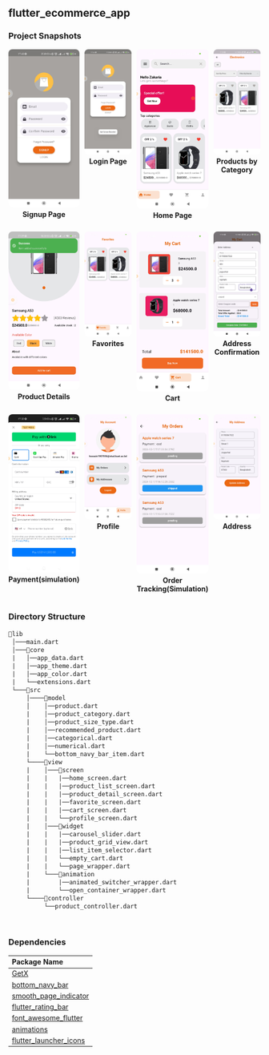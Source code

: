 
## flutter_ecommerce_app

### Project Snapshots

<!DOCTYPE html>
<html lang="en">
<head>
    <meta charset="UTF-8">
    <meta name="viewport" content="width=device-width, initial-scale=1.0">
    <title>Image Gallery</title>
    <style>
        .gallery {
            display: grid;
            grid-template-columns: repeat(4, 1fr);
            gap: 10px;
            max-width: 800px;
            margin: auto;
            text-align: center;
        }
        .gallery-item {
            display: flex;
            flex-direction: column;
            align-items: center;
        }
        .gallery img {
            width: 100%;
            height: auto;
            border-radius: 8px;
        }
        .gallery p {
            margin-top: 5px;
            font-size: 14px;
            font-weight: bold;
        }
    </style>
</head>
<body>
    <div class="gallery">
        <div class="gallery-item">
            <img src="/snapshots/signup.jpg" alt="Signup Page">
            <p>Signup Page</p>
        </div>
        <div class="gallery-item">
            <img src="/snapshots/login.jpg" alt="Login Page">
            <p>Login Page</p>
        </div>
        <div class="gallery-item">
            <img src="/snapshots/home_page.jpg" alt="Home Page">
            <p>Home Page</p>
        </div>
        <div class="gallery-item">
            <img src="/snapshots/product_by_category.jpg" alt="Products by Category">
            <p>Products by Category</p>
        </div>
        <div class="gallery-item">
            <img src="/snapshots/product_details.jpg" alt="Product Details">
            <p>Product Details</p>
        </div>
        <div class="gallery-item">
            <img src="/snapshots/favorites.jpg" alt="Favorites">
            <p>Favorites</p>
        </div>
        <div class="gallery-item">
            <img src="/snapshots/cart.jpg" alt="Cart">
            <p>Cart</p>
        </div>
        <div class="gallery-item">
            <img src="/snapshots/address_confirmation.jpg" alt="Address Confirmation">
            <p>Address Confirmation</p>
        </div>
        <div class="gallery-item">
            <img src="/snapshots/payment.jpg" alt="Payment">
            <p>Payment(simulation)</p>
        </div>
        <div class="gallery-item">
            <img src="/snapshots/profile.jpg" alt="Profile">
            <p>Profile</p>
        </div>
        <div class="gallery-item">
            <img src="/snapshots/order_tracking.jpg" alt="Order Tracking">
            <p>Order Tracking(Simulation)</p>
        </div>
        <div class="gallery-item">
            <img src="/snapshots/address.jpg" alt="Address">
            <p>Address</p>
        </div>
    </div>
</body>
</html>


### Directory Structure

```
📂lib
 │───main.dart  
 │───📂core  
 |   │──app_data.dart
 |   │──app_theme.dart
 |   │──app_color.dart
 |   └──extensions.dart
 └───📂src
     │────📂model
     │    │──product.dart
     |    │──product_category.dart
     |    │──product_size_type.dart
     |    │──recommended_product.dart
     |    │──categorical.dart
     |    │──numerical.dart
     |    └──bottom_navy_bar_item.dart
     └────📂view
     |    │───📂screen
     |    |   |──home_screen.dart
     |    |   |──product_list_screen.dart
     |    |   |──product_detail_screen.dart
     |    |   |──favorite_screen.dart
     |    |   |──cart_screen.dart
     |    |   └──profile_screen.dart
     |    │───📂widget
     |    |   |──carousel_slider.dart
     |    |   |──product_grid_view.dart
     |    |   |──list_item_selector.dart
     |    |   └──empty_cart.dart
     |    |   └──page_wrapper.dart
     |    └───📂animation
     |        |──animated_switcher_wrapper.dart
     |        └──open_container_wrapper.dart
     └────📂controller
          └──product_controller.dart
```

<br/>

### Dependencies
Package Name        |
:-------------------------|
|[GetX](https://pub.dev/packages/get) 
|[bottom_navy_bar](https://pub.dev/packages/bottom_navy_bar) 
|[smooth_page_indicator](https://pub.dev/packages/smooth_page_indicator)
|[flutter_rating_bar](https://pub.dev/packages/flutter_rating_bar)
|[font_awesome_flutter](https://pub.dev/packages/font_awesome_flutter)
|[animations](https://pub.dev/packages/animations)
|[flutter_launcher_icons](https://pub.dev/packages/flutter_launcher_icons)

<br/>
